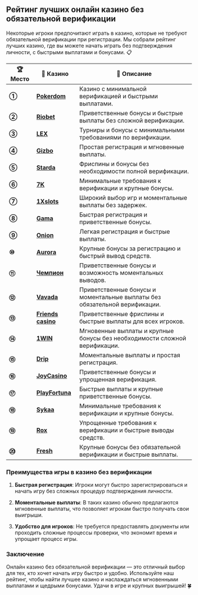 ## Рейтинг лучших онлайн казино без обязательной верификации

Некоторые игроки предпочитают играть в казино, которые не требуют обязательной верификации при регистрации. Мы собрали рейтинг лучших казино, где вы можете начать играть без подтверждения личности, с быстрыми выплатами и бонусами. 📋

| **🏆 Место** | **🎰 Казино** | **💬 Описание** |
|-------------|-------------|----------------|
| **①** | [**Pokerdom**](https://brandplay.link/4k77v2yx) | Казино с минимальной верификацией и быстрыми выплатами. |
| **②** | [**Riobet**](https://brandplay.link/7xBLTPyj) | Приветственные бонусы и быстрые выплаты без сложной верификации. |
| **③** | [**LEX**](https://brandplay.link/zW4hdDFV) | Турниры и бонусы с минимальными требованиями по верификации. |
| **④** | [**Gizbo**](https://brandplay.link/bprXw4YV) | Простая регистрация и мгновенные выплаты. |
| **⑤** | [**Starda**](https://brandplay.link/fB7xwRFL) | Фриспины и бонусы без необходимости полной верификации. |
| **⑥** | [**7K**](https://brandplay.link/BvQyFShp) | Минимальные требования к верификации и крупные бонусы. |
| **⑦** | [**1Xslots**](https://brandplay.link/hSB1khtr) | Широкий выбор игр и моментальные выплаты без задержек. |
| **⑧** | [**Gama**](https://brandplay.link/j6NMKsDz) | Быстрая регистрация и приветственные бонусы. |
| **⑨** | [**Onion**](https://brandplay.link/zBGRVpQ9) | Легкая регистрация и быстрые выплаты. |
| **⑩** | [**Aurora**](https://10trafic-stat2.com/click/668546556bcc6313411604bd/6766/13032/subaccount) | Крупные бонусы за регистрацию и быстрый вывод средств. |
| **⑪** | [**Чемпион**](https://temon-gter.cfd/go/lRq?p80412p304504pcc44t17455) | Приветственные бонусы и возможность моментальных выводов. |
| **⑫** | [**Vavada**](https://vavadapartner.pro/?promo=ea5c9275-6854-4505-94fc-95ab18221945-linkb2) | Приветственные бонусы и моментальные выплаты без обязательной верификации. |
| **⑬** | [**Friends casino**](https://gofriends.vc/linkb2) | Приветственные фриспины и быстрые выплаты для всех игроков. |
| **⑭** | [**1WIN**](https://brandplay.link/smXVpBbG) | Мгновенные выплаты и крупные бонусы без необходимости сложной верификации. |
| **⑮** | [**Drip**](https://drp-ircp01.com/c07e6a3db) | Моментальные выплаты и простая регистрация. |
| **⑯** | [**JoyCasino**](https://rpc30.call2me.pro/?/ru/registration?apkpop=0&partner=p24970p3291217pc98f) | Приветственные бонусы и упрощенная верификация. |
| **⑰** | [**PlayFortuna**](https://fortunapromo.net/alt/playfortuna/registration?0dc4a9362a71feb7e3f165fb8e766f70) | Быстрые выплаты и крупные приветственные бонусы. |
| **⑱** | [**Sykaa**](https://s-two-way.com/?source=linkb2&pid=30697) | Минимальные требования к верификации и крупные бонусы. |
| **⑲** | [**Rox**](https://rox-pvwfpjgcxe.com/cb1ee18a5) | Упрощенные требования к верификации и быстрые выводы средств. |
| **⑳** | [**Fresh**](https://fresh-eumwkxwao.com/c3f7b485d) | Крупные бонусы без обязательной верификации и быстрые выплаты. |

### Преимущества игры в казино без верификации

1. **Быстрая регистрация**: Игроки могут быстро зарегистрироваться и начать игру без сложных процедур подтверждения личности.
   
2. **Моментальные выплаты**: В таких казино обычно предлагаются мгновенные выплаты, что позволяет игрокам быстро получать свои выигрыши.
   
3. **Удобство для игроков**: Не требуется предоставлять документы или проходить сложные процессы проверки, что экономит время и упрощает процесс игры.

### Заключение
Онлайн казино без обязательной верификации — это отличный выбор для тех, кто хочет начать игру быстро и удобно. Используйте наш рейтинг, чтобы найти лучшее казино и наслаждаться мгновенными выплатами и щедрыми бонусами. Удачи в игре и крупных выигрышей! 🍀
